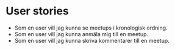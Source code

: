 # User stories

- Som en user vill jag kunna se meetups i kronologisk ordning.
- Som en user vill jag kunna anmäla mig till en meetup.
- Som en user vill jag kunna skriva kommentarer till en meetup.
